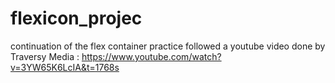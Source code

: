 # flexicon_projec
continuation of the flex container practice
followed a youtube video done by Traversy Media : 
https://www.youtube.com/watch?v=3YW65K6LcIA&t=1768s
